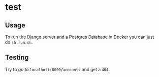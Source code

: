 # test

## Usage
To run the Django server and a Postgres Database in Docker you can just do `sh run.sh`.

## Testing

Try to go to `localhost:8000/accounts` and get a `404`.
